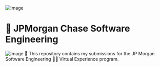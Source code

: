 ![image](https://user-images.githubusercontent.com/72922139/180831178-fcc01975-2edd-4b96-9709-84edaa6d34bd.png)
# :bank: JPMorgan Chase Software Engineering

![image](https://user-images.githubusercontent.com/72922139/180824180-729cc924-00c7-4d7b-b823-bbb075167e46.png)
:bank: This repository contains my submissions for the JP Morgan Software Engineering :technologist: Virtual Experience program. 

